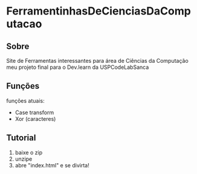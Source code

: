 # FerramentinhasDeCienciasDaComputacao

## Sobre
Site de Ferramentas interessantes para área de Ciências da Computação
meu projeto final para o Dev.learn da USPCodeLabSanca

## Funções
funções atuais:
- Case transform
- Xor (caracteres)

## Tutorial
1. baixe o zip
2. unzipe
3. abre "index.html" e se divirta!
